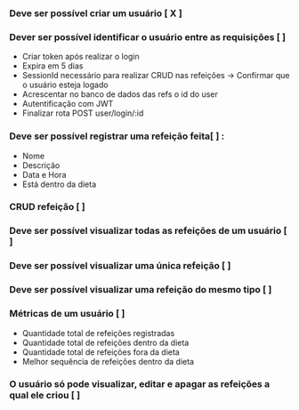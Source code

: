 ### Deve ser possível criar um usuário [ X ]

### Dever ser possível identificar o usuário entre as requisições [ ]
- Criar token após realizar o login
- Expira em 5 dias
- SessionId necessário para realizar CRUD nas refeições -> Confirmar que o usuário esteja logado
- Acrescentar no banco de dados das refs o id do user
- Autentificação com JWT
- Finalizar rota POST user/login/:id

### Deve ser possível registrar uma refeição feita[ ] :

- Nome
- Descrição
- Data e Hora
- Está dentro da dieta

### CRUD refeição [ ]

### Deve ser possível visualizar todas as refeições de um usuário [ ]

### Deve ser possível visualizar uma única refeição [ ]

### Deve ser possível visualizar uma refeição do mesmo tipo [ ]

### Métricas de um usuário [ ]

- Quantidade total de refeições registradas
- Quantidade total de refeições dentro da dieta
- Quantidade total de refeições fora da dieta
- Melhor sequência de refeições dentro da dieta

### O usuário só pode visualizar, editar e apagar as refeições a qual ele criou [ ]

